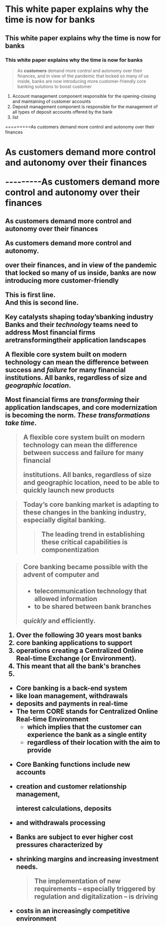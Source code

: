 # This white paper explains why the time is now for banks
## This white paper explains why the time is now for banks
### This white paper explains why the time is now for banks

> As **customers** demand more *control* and autonomy over their finances, and in view of the pandemic that locked so many of us inside, banks are now introducing more customer-friendly core banking solutions to boost customer 

1. Account management component responsible for the opening-closing and maintaining of customer accounts
2. Deposit management component is responsible for the management of all types of deposit accounts offered by the bank
3. list

=========As customers demand more control and autonomy over their finances
<H1>As customers demand more control and autonomy over their finances

---------As customers demand more control and autonomy over their finances
<H2>As customers demand more control and autonomy over their finances



<P>As customers demand more control and autonomy. </P> over their finances, and in view of the pandemic that locked so many of us inside, banks are now introducing more customer-friendly



This is first line. <br> And this is second line.

Key catalysts shaping today’s**banking industry** 
Banks and their _technology_ teams need to address
Most financial firms are**transforming**their application landscapes

A flexible core system built on modern technology can mean the difference between success and _failure_ for many financial institutions. All banks, regardless of size and *geographic location*.


Most financial firms are ***transforming*** their application landscapes, and core modernization is becoming the norm. ***These transformations take time***.


> A flexible core system built on modern technology can mean the difference between success and failure for many financial
>
> 
> institutions. All banks, regardless of size and geographic location, need to be able to quickly launch new products


> Today’s core banking market is adapting to these changes in the banking industry, especially digital banking.
> 
>
>>The leading trend in establishing these critical capabilities is componentization



> #### Core banking became possible with the advent of computer and
>
> - telecommunication technology that allowed information
> - to be shared between bank branches
> 
> *quickly* and **efficiently**.


1. Over the following 30 years most banks
2. core banking applications to support
3. operations creating a Centralized Online Real-time Exchange (or Environment).
7. This meant that all the bank's branches
8.


- Core banking is a back-end system
- like loan management, withdrawals
- deposits and payments in real-time
- The term CORE stands for Centralized Online Real-time Environment
    - which implies that the customer can experience the bank as a single entity
    - regardless of their location with the aim to provide
 


* Core Banking functions include new accounts
* creation and customer relationship management,

  interest calculations, deposits
  
* and withdrawals processing


* Banks are subject to ever higher cost pressures characterized by
* shrinking margins and increasing investment needs.

    > The implementation of new requirements – especially triggered by regulation and digitalization – is driving

* costs in an increasingly competitive environment
  
